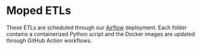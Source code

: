 # Moped ETLs

These ETLs are scheduled through our [Airflow](https://github.com/cityofaustin/atd-airflow) deployment. Each folder contains a containerized Python script and the Docker images are updated through GitHub Action workflows. 
